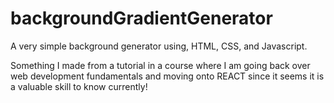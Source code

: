 # backgroundGradientGenerator
A very simple background generator using, HTML, CSS, and Javascript.

Something I made from a tutorial in a course where I am going back over web development fundamentals and moving onto REACT since it seems it is a valuable skill to know currently!

